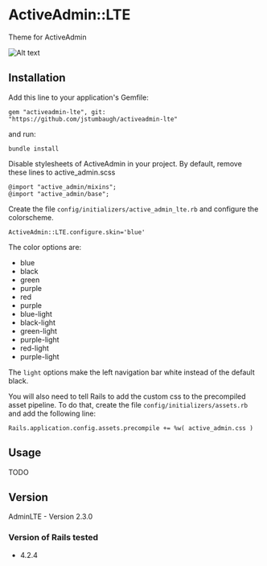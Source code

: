 # ActiveAdmin::LTE

Theme for ActiveAdmin

![Alt text](/doc/skin.png?raw=true "Optional Title")

## Installation

Add this line to your application's Gemfile:
```
gem "activeadmin-lte", git: "https://github.com/jstumbaugh/activeadmin-lte"
```
and run:
```
bundle install
```

Disable stylesheets of ActiveAdmin in your project. By default, remove these
lines to active_admin.scss
```
@import "active_admin/mixins";
@import "active_admin/base";
```

Create the file `config/initializers/active_admin_lte.rb` and configure the
colorscheme.
```
ActiveAdmin::LTE.configure.skin='blue'
```

The color options are:

   - blue
   - black
   - green
   - purple
   - red
   - purple
   - blue-light
   - black-light
   - green-light
   - purple-light
   - red-light
   - purple-light

The `light` options make the left navigation bar white instead of the default
black.

You will also need to tell Rails to add the custom css to the precompiled asset
pipeline. To do that, create the file `config/initializers/assets.rb` and add the
following line:
```
Rails.application.config.assets.precompile += %w( active_admin.css )
```

## Usage

TODO

## Version

AdminLTE - Version 2.3.0

### Version of Rails tested

- 4.2.4
